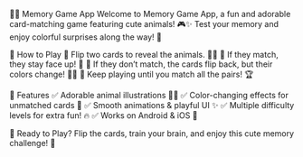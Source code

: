 🧠🐾 Memory Game App
Welcome to Memory Game App, a fun and adorable card-matching game featuring cute animals! 🎮✨ Test your memory and enjoy colorful surprises along the way! 🌈

🎲 How to Play
🔹 Flip two cards to reveal the animals. 🦊🐸
🔹 If they match, they stay face up! 🎉
🔹 If they don’t match, the cards flip back, but their colors change! 🌈👀
🔹 Keep playing until you match all the pairs! 🏆

🚀 Features
✅ Adorable animal illustrations 🐻🐼
✅ Color-changing effects for unmatched cards 🎨
✅ Smooth animations & playful UI ✨
✅ Multiple difficulty levels for extra fun! 🔥
✅ Works on Android & iOS 📱

🎉 Ready to Play?
Flip the cards, train your brain, and enjoy this cute memory challenge! 🥰
